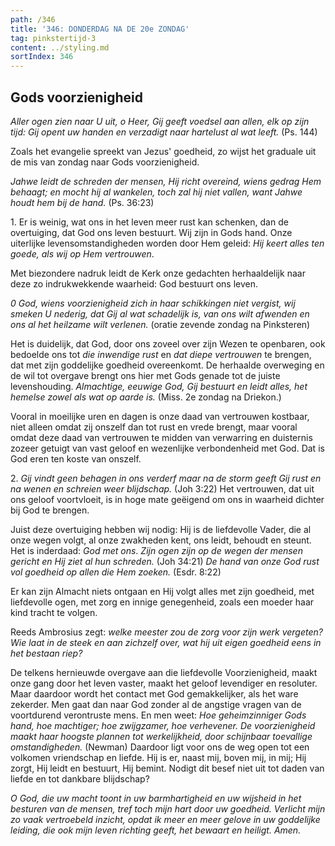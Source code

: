 ```yaml
---
path: /346
title: '346: DONDERDAG NA DE 20e ZONDAG'
tag: pinkstertijd-3
content: ../styling.md
sortIndex: 346
---
```


## Gods voorzienigheid

_Aller ogen zien naar U uit, o Heer, Gij geeft voedsel aan allen, elk op zijn tijd: Gij opent uw handen en verzadigt naar hartelust al wat leeft._ (Ps. 144)

Zoals het evangelie spreekt van Jezus' goedheid, zo wijst het graduale uit de mis van zondag naar Gods voorzienigheid.

_Jahwe leidt de schreden der mensen, Hij richt overeind, wiens gedrag Hem behaagt; en mocht hij al wankelen, toch zal hij niet vallen, want Jahwe houdt hem bij de hand._ (Ps. 36:23)

1\. Er is weinig, wat ons in het leven meer rust kan schenken, dan de overtuiging, dat God ons leven bestuurt. Wij zijn in Gods hand. Onze uiterlijke levensomstandigheden worden door Hem geleid: _Hij keert alles ten goede, als wij op Hem vertrouwen_.

Met biezondere nadruk leidt de Kerk onze gedachten herhaaldelijk naar deze zo indrukwekkende waarheid: God bestuurt ons leven.

_0 God, wiens voorzienigheid zich in haar schikkingen niet vergist, wij smeken U nederig, dat Gij al wat schadelijk is, van ons wilt afwenden en ons al het heilzame wilt verlenen._ (oratie zevende zondag na Pinksteren)

Het is duidelijk, dat God, door ons zoveel over zijn Wezen te openbaren, ook bedoelde ons tot _die inwendige rust_ en _dat diepe vertrouwen_ te brengen, dat met zijn goddelijke goedheid overeenkomt. De herhaalde overweging en de wil tot overgave brengt ons hier met Gods genade tot de juiste levenshouding. _Almachtige, eeuwige God, Gij bestuurt en leidt alles, het hemelse zowel als wat op aarde is._ (Miss. 2e zondag na Driekon.)

Vooral in moeilijke uren en dagen is onze daad van vertrouwen kostbaar, niet alleen omdat zij onszelf dan tot rust en vrede brengt, maar vooral omdat deze daad van vertrouwen te midden van verwarring en duisternis zozeer getuigt van vast geloof en wezenlijke verbondenheid met God. Dat is God eren ten koste van onszelf.

2\. _Gij vindt geen behagen in ons verderf maar na de storm geeft Gij rust en na wenen en schreien weer blijdschap._ (Joh 3:22) Het vertrouwen, dat uit ons geloof voortvloeit, is in hoge mate geëigend om ons in waarheid dichter bij God te brengen.

Juist deze overtuiging hebben wij nodig: Hij is de liefdevolle Vader, die al onze wegen volgt, al onze zwakheden kent, ons leidt, behoudt en steunt. Het is inderdaad: _God met ons_. _Zijn ogen zijn op de wegen der mensen gericht en Hij ziet al hun schreden._ (Joh 34:21) _De hand van onze God rust vol goedheid op allen die Hem zoeken._ (Esdr. 8:22)

Er kan zijn Almacht niets ontgaan en Hij volgt alles met zijn goedheid, met liefdevolle ogen, met zorg en innige genegenheid, zoals een moeder haar kind tracht te volgen.

Reeds Ambrosius zegt: _welke meester zou de zorg voor zijn werk vergeten? Wie laat in de steek en aan zichzelf over, wat hij uit eigen goedheid eens in het bestaan riep?_

De telkens hernieuwde overgave aan die liefdevolle Voorzienigheid, maakt onze gang door het leven vaster, maakt het geloof levendiger en resoluter. Maar daardoor wordt het contact met God gemakkelijker, als het ware zekerder. Men gaat dan naar God zonder al de angstige vragen van de voortdurend verontruste mens. En men weet: _Hoe geheimzinniger Gods hand, hoe machtiger; hoe zwijgzamer, hoe verhevener._ _De voorzienigheid maakt haar hoogste plannen tot werkelijkheid, door schijnbaar toevallige omstandigheden._ (Newman) Daardoor ligt voor ons de weg open tot een volkomen vriendschap en liefde. Hij is er, naast mij, boven mij, in mij; Hij zorgt, Hij leidt en bestuurt, Hij bemint. Nodigt dit besef niet uit tot daden van liefde en tot dankbare blijdschap?

_O God, die uw macht toont in uw barmhartigheid en uw wijsheid in het besturen van de mensen, tref toch mijn hart door uw goedheid. Verlicht mijn zo vaak vertroebeld inzicht, opdat ik meer en meer gelove in uw goddelijke leiding, die ook mijn leven richting geeft, het bewaart en heiligt. Amen._
